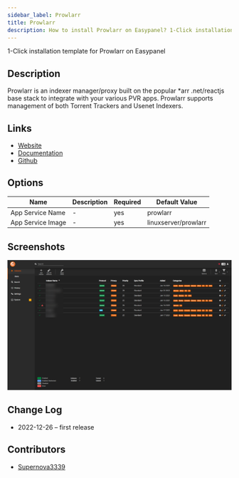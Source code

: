 ```yaml
---
sidebar_label: Prowlarr
title: Prowlarr
description: How to install Prowlarr on Easypanel? 1-Click installation template for Prowlarr on Easypanel
---
```


<!-- generated -->

1-Click installation template for Prowlarr on Easypanel

## Description

Prowlarr is an indexer manager/proxy built on the popular *arr .net/reactjs base stack to integrate with your various PVR apps. Prowlarr supports management of both Torrent Trackers and Usenet Indexers.

## Links

- [Website](https://prowlarr.com/)
- [Documentation](https://wiki.servarr.com/prowlarr)
- [Github](https://github.com/Prowlarr/Prowlarr/)

## Options

Name | Description | Required | Default Value
-|-|-|-
App Service Name | - | yes | prowlarr
App Service Image | - | yes | linuxserver/prowlarr

## Screenshots

![Prowlarr Screenshot](./assets/screenshot.png)

## Change Log

- 2022-12-26 – first release

## Contributors

- [Supernova3339](https://github.com/Supernova3339)
